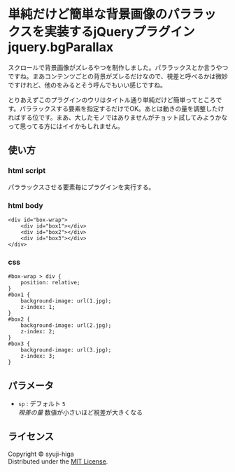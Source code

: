 単純だけど簡単な背景画像のパララックスを実装するjQueryプラグイン  
jquery.bgParallax
======================
スクロールで背景画像がズレるやつを制作しました。パララックスとか言うやつですね。まあコンテンツごとの背景がズレるだけなので、視差と呼べるかは微妙ですけれど、他のをみるとそう呼んでもいい感じですね。

とりあえずこのプラグインのウリはタイトル通り単純だけど簡単ってところです。パララックスする要素を指定するだけでOK。あとは動きの量を調整したければする位です。まあ、大したモノではありませんがチョット試してみようかなって思ってる方にはイイかもしれません。

使い方
------
### html script ###
パララックスさせる要素毎にプラグインを実行する。
	<script src="http://code.jquery.com/jquery-1.10.2.min.js"></script>
	<script type="text/javascript">
	$('#box1').bgParallax();
	$('#box2').bgParallax();
	$('#box3').bgParallax();
	</script>

### html body ###
	<div id="box-wrap">
		<div id="box1"></div>
		<div id="box2"></div>
		<div id="box3"></div>
	</div>

### css ###
	#box-wrap > div {
		position: relative;
	}
	#box1 {
		background-image: url(1.jpg);
		z-index: 1;
	}
	#box2 {
		background-image: url(2.jpg);
		z-index: 2;
	}
	#box3 {
		background-image: url(3.jpg);
		z-index: 3;
	}

パラメータ
----------------
+  `sp` : デフォルト `5`  
	_視差の量_ 数値が小さいほど視差が大きくなる

ライセンス
----------
Copyright &copy; syuji-higa  
Distributed under the [MIT License][MIT].  

[MIT]: http://www.opensource.org/licenses/mit-license.php
